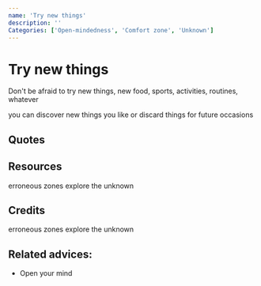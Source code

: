 ```yaml
---
name: 'Try new things'
description: ''
Categories: ['Open-mindedness', 'Comfort zone', 'Unknown']
---
```

# Try new things

Don't be afraid to try new things, new food, sports, activities, routines, whatever

you can discover new things you like or discard things for future occasions



## Quotes

## Resources

erroneous zones explore the unknown

## Credits

erroneous zones explore the unknown

## Related advices:

- Open your mind
